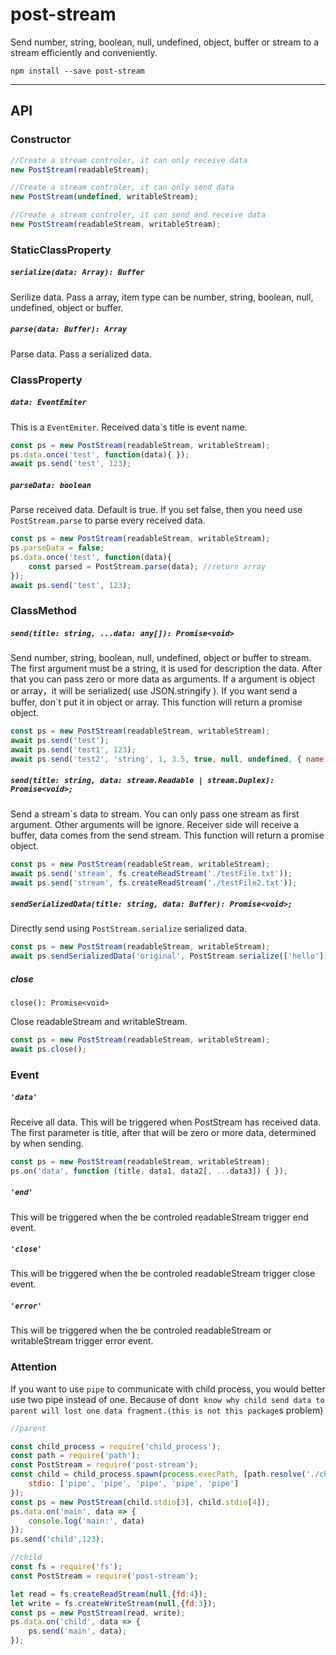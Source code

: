 # post-stream
Send number, string, boolean, null, undefined, object, buffer or stream to a stream efficiently and conveniently.

`npm install --save post-stream`

---

## API

### Constructor

```javascript
//Create a stream controler, it can only receive data
new PostStream(readableStream);

//Create a stream controler, it can only send data
new PostStream(undefined, writableStream);

//Create a stream controler, it can send and receive data
new PostStream(readableStream, writableStream);
```

### StaticClassProperty

##### `serialize(data: Array): Buffer`
Serilize data. Pass a array, item type can be number, string, boolean, null, undefined, object or buffer.

##### `parse(data: Buffer): Array`
Parse data. Pass a serialized data.

### ClassProperty

##### `data: EventEmiter`
This is a `EventEmiter`. Received data`s title is event name.

```javascript
const ps = new PostStream(readableStream, writableStream);
ps.data.once('test', function(data){ });
await ps.send('test', 123);
```

##### `parseData: boolean`
Parse received data. Default is true. If you set false,
 then you need use `PostStream.parse` to parse  every received data.

```javascript
const ps = new PostStream(readableStream, writableStream);
ps.parseData = false;
ps.data.once('test', function(data){
    const parsed = PostStream.parse(data); //return array
});
await ps.send('test', 123);
```

### ClassMethod

##### `send(title: string, ...data: any[]): Promise<void>`

Send number, string, boolean, null, undefined, object or buffer to stream. 
The first argument must be a string, it is used for description the data. After that you can pass zero or more data as arguments. If a argument is object or array，it will be serialized( use JSON.stringify ). If you want send a buffer, don`t put it in object or array. This function will return a promise object.
```javascript
const ps = new PostStream(readableStream, writableStream);
await ps.send('test');
await ps.send('test1', 123);
await ps.send('test2', 'string', 1, 3.5, true, null, undefined, { name: 'test' }, [1,2,3], Buffer.from('ttt'));
```



##### `send(title: string, data: stream.Readable | stream.Duplex): Promise<void>;`

Send a stream`s data to stream. You can only pass one stream as first argument. Other arguments will be ignore. Receiver side will receive a buffer, data comes from the send stream. This function will return a promise object.

```javascript
const ps = new PostStream(readableStream, writableStream);
await ps.send('stream', fs.createReadStream('./testFile.txt'));
await ps.send('stream', fs.createReadStream('./testFile2.txt'));
```


##### `sendSerializedData(title: string, data: Buffer): Promise<void>;`

Directly send using `PostStream.serialize` serialized data.

```javascript
const ps = new PostStream(readableStream, writableStream);
await ps.sendSerializedData('original', PostStream.serialize(['hello']));
```


##### close

`close(): Promise<void>`

Close readableStream and writableStream.

```javascript
const ps = new PostStream(readableStream, writableStream);
await ps.close();
```

### Event

##### `'data'`

Receive all data. This will be triggered when PostStream has received data. The first parameter is title, after that will be zero or more data, determined by when sending.

```javascript
const ps = new PostStream(readableStream, writableStream);
ps.on('data', function (title, data1, data2[, ...data3]) { });
```

##### `'end'`

This will be triggered when the be controled readableStream trigger end event.

##### `'close'`

This will be triggered when the be controled readableStream trigger close event.

##### `'error'`

This will be triggered when the be controled readableStream or writableStream trigger error event.

### Attention
If you want to use `pipe` to communicate with child process, you would better use two pipe instead of one.
Because of don`t know why child send data to parent will lost one data fragment.(this is not this package`s problem)

```javascript
//parent

const child_process = require('child_process');
const path = require('path');
const PostStream = require('post-stream');
const child = child_process.spawn(process.execPath, [path.resolve('./child.js')], {
    stdio: ['pipe', 'pipe', 'pipe', 'pipe', 'pipe']
});
const ps = new PostStream(child.stdio[3], child.stdio[4]);
ps.data.on('main', data => {
    console.log('main:', data)
});
ps.send('child',123);
```
```javascript
//child
const fs = require('fs');
const PostStream = require('post-stream');

let read = fs.createReadStream(null,{fd:4});
let write = fs.createWriteStream(null,{fd:3});
const ps = new PostStream(read, write);
ps.data.on('child', data => {
    ps.send('main', data);
});
```